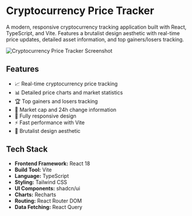 # Cryptocurrency Price Tracker

A modern, responsive cryptocurrency tracking application built with React, TypeScript, and Vite. Features a brutalist design aesthetic with real-time price updates, detailed asset information, and top gainers/losers tracking.

![Cryptocurrency Price Tracker Screenshot](screenshot.png)

## Features

- 📈 Real-time cryptocurrency price tracking
- 📊 Detailed price charts and market statistics
- 🏆 Top gainers and losers tracking
- 💼 Market cap and 24h change information
- 📱 Fully responsive design
- ⚡ Fast performance with Vite
- 🎨 Brutalist design aesthetic

## Tech Stack

- **Frontend Framework:** React 18
- **Build Tool:** Vite
- **Language:** TypeScript
- **Styling:** Tailwind CSS
- **UI Components:** shadcn/ui
- **Charts:** Recharts
- **Routing:** React Router DOM
- **Data Fetching:** React Query
